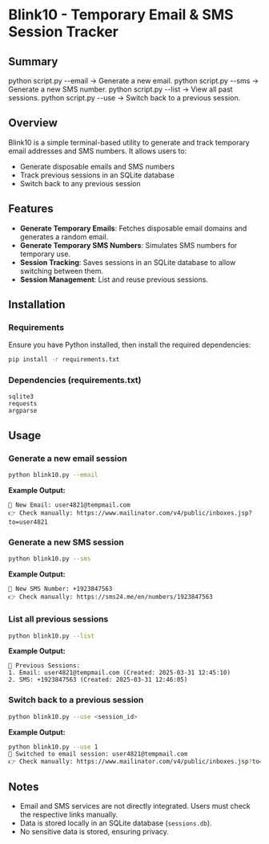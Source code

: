 # Blink10 - Temporary Email & SMS Session Tracker

## Summary

python script.py --email → Generate a new email.
python script.py --sms → Generate a new SMS number.
python script.py --list → View all past sessions.
python script.py --use <ID> → Switch back to a previous session.


## Overview

Blink10 is a simple terminal-based utility to generate and track temporary email addresses and SMS numbers. It allows users to:

- Generate disposable emails and SMS numbers
- Track previous sessions in an SQLite database
- Switch back to any previous session

## Features

- **Generate Temporary Emails**: Fetches disposable email domains and generates a random email.
- **Generate Temporary SMS Numbers**: Simulates SMS numbers for temporary use.
- **Session Tracking**: Saves sessions in an SQLite database to allow switching between them.
- **Session Management**: List and reuse previous sessions.

## Installation

### Requirements

Ensure you have Python installed, then install the required dependencies:

```bash
pip install -r requirements.txt
```

### Dependencies (requirements.txt)

```
sqlite3
requests
argparse
```

## Usage

### Generate a new email session

```bash
python blink10.py --email
```

**Example Output:**

```
📧 New Email: user4821@tempmail.com
👉 Check manually: https://www.mailinator.com/v4/public/inboxes.jsp?to=user4821
```

### Generate a new SMS session

```bash
python blink10.py --sms
```

**Example Output:**

```
📱 New SMS Number: +1923847563
👉 Check manually: https://sms24.me/en/numbers/1923847563
```

### List all previous sessions

```bash
python blink10.py --list
```

**Example Output:**

```
📜 Previous Sessions:
1. Email: user4821@tempmail.com (Created: 2025-03-31 12:45:10)
2. SMS: +1923847563 (Created: 2025-03-31 12:46:05)
```

### Switch back to a previous session

```bash
python blink10.py --use <session_id>
```

**Example Output:**

```bash
python blink10.py --use 1
🔄 Switched to email session: user4821@tempmail.com
👉 Check manually: https://www.mailinator.com/v4/public/inboxes.jsp?to=user4821
```

## Notes

- Email and SMS services are not directly integrated. Users must check the respective links manually.
- Data is stored locally in an SQLite database (`sessions.db`).
- No sensitive data is stored, ensuring privacy.

##
